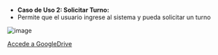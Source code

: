 * **Caso de Uso 2: Solicitar Turno:**
* Permite que el usuario ingrese al sistema y pueda solicitar un turno

![image](https://github.com/user-attachments/assets/4a43f5dc-0291-40e7-9f45-a3228c9904e4)

[Accede a GoogleDrive](https://drive.google.com/file/d/1Xk_XOALcJX9TD7ZBpCJFuW5lQq-WWW-F/view?usp=drive_link)
